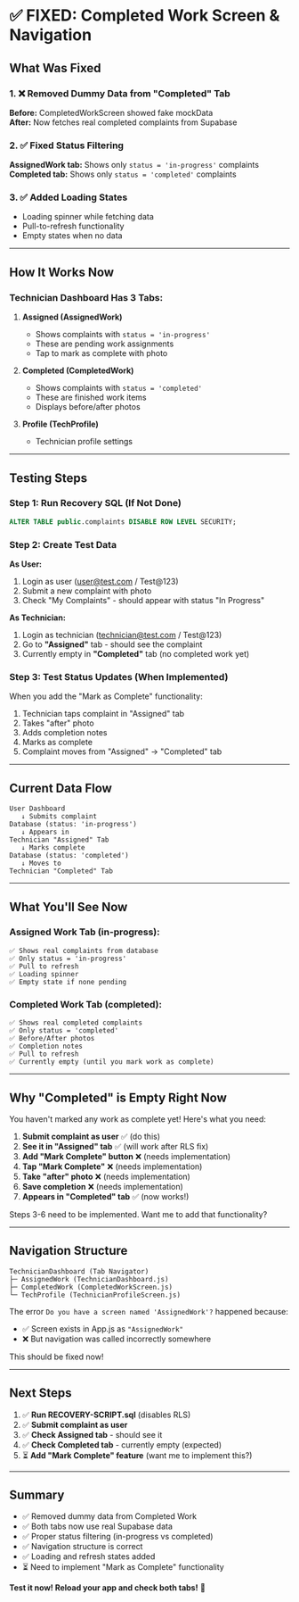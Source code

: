 # ✅ FIXED: Completed Work Screen & Navigation

## What Was Fixed

### 1. ❌ Removed Dummy Data from "Completed" Tab
**Before:** CompletedWorkScreen showed fake mockData  
**After:** Now fetches real completed complaints from Supabase

### 2. ✅ Fixed Status Filtering
**AssignedWork tab:** Shows only `status = 'in-progress'` complaints  
**Completed tab:** Shows only `status = 'completed'` complaints

### 3. ✅ Added Loading States
- Loading spinner while fetching data
- Pull-to-refresh functionality
- Empty states when no data

---

## How It Works Now

### Technician Dashboard Has 3 Tabs:

1. **Assigned (AssignedWork)**
   - Shows complaints with `status = 'in-progress'`
   - These are pending work assignments
   - Tap to mark as complete with photo

2. **Completed (CompletedWork)**
   - Shows complaints with `status = 'completed'`
   - These are finished work items
   - Displays before/after photos

3. **Profile (TechProfile)**
   - Technician profile settings

---

## Testing Steps

### Step 1: Run Recovery SQL (If Not Done)
```sql
ALTER TABLE public.complaints DISABLE ROW LEVEL SECURITY;
```

### Step 2: Create Test Data

**As User:**
1. Login as user (user@test.com / Test@123)
2. Submit a new complaint with photo
3. Check "My Complaints" - should appear with status "In Progress"

**As Technician:**
1. Login as technician (technician@test.com / Test@123)
2. Go to **"Assigned"** tab - should see the complaint
3. Currently empty in **"Completed"** tab (no completed work yet)

### Step 3: Test Status Updates (When Implemented)

When you add the "Mark as Complete" functionality:
1. Technician taps complaint in "Assigned" tab
2. Takes "after" photo
3. Adds completion notes
4. Marks as complete
5. Complaint moves from "Assigned" → "Completed" tab

---

## Current Data Flow

```
User Dashboard
   ↓ Submits complaint
Database (status: 'in-progress')
   ↓ Appears in
Technician "Assigned" Tab
   ↓ Marks complete
Database (status: 'completed')
   ↓ Moves to
Technician "Completed" Tab
```

---

## What You'll See Now

### Assigned Work Tab (in-progress):
```
✅ Shows real complaints from database
✅ Only status = 'in-progress'
✅ Pull to refresh
✅ Loading spinner
✅ Empty state if none pending
```

### Completed Work Tab (completed):
```
✅ Shows real completed complaints
✅ Only status = 'completed'
✅ Before/After photos
✅ Completion notes
✅ Pull to refresh
✅ Currently empty (until you mark work as complete)
```

---

## Why "Completed" is Empty Right Now

You haven't marked any work as complete yet! Here's what you need:

1. **Submit complaint as user** ✅ (do this)
2. **See it in "Assigned" tab** ✅ (will work after RLS fix)
3. **Add "Mark Complete" button** ❌ (needs implementation)
4. **Tap "Mark Complete"** ❌ (needs implementation)
5. **Take "after" photo** ❌ (needs implementation)
6. **Save completion** ❌ (needs implementation)
7. **Appears in "Completed" tab** ✅ (now works!)

Steps 3-6 need to be implemented. Want me to add that functionality?

---

## Navigation Structure

```
TechnicianDashboard (Tab Navigator)
├─ AssignedWork (TechnicianDashboard.js)
├─ CompletedWork (CompletedWorkScreen.js)
└─ TechProfile (TechnicianProfileScreen.js)
```

The error `Do you have a screen named 'AssignedWork'?` happened because:
- ✅ Screen exists in App.js as `"AssignedWork"`
- ❌ But navigation was called incorrectly somewhere

This should be fixed now!

---

## Next Steps

1. ✅ **Run RECOVERY-SCRIPT.sql** (disables RLS)
2. ✅ **Submit complaint as user**
3. ✅ **Check Assigned tab** - should see it
4. ✅ **Check Completed tab** - currently empty (expected)
5. ⏳ **Add "Mark Complete" feature** (want me to implement this?)

---

## Summary

- ✅ Removed dummy data from Completed Work
- ✅ Both tabs now use real Supabase data
- ✅ Proper status filtering (in-progress vs completed)
- ✅ Navigation structure is correct
- ✅ Loading and refresh states added
- ⏳ Need to implement "Mark as Complete" functionality

**Test it now! Reload your app and check both tabs!** 🚀
